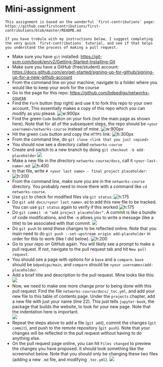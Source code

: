 # Mini-assignment 
```{note}
This assignment is based on the wonderful `first-contributions` page: https://github.com/firstcontributions/first-contributions/blob/master/README.md

If you have trobule with my instructions below, I suggest completing the very quick `first-contributions` tutorial, and see if that helps you understand the process of making a pull request.
```
- Make sure you have `git` installed: https://git-scm.com/book/en/v2/Getting-Started-Installing-Git
- Make sure you have a GitHub (free/student) account: https://docs.github.com/en/get-started/signing-up-for-github/signing-up-for-a-new-github-account
- From the command line on your machine, navigate to a folder where you would like to keep your work for the course
- Go to the page for this repo: https://github.com/bdpedigo/networks-course
- Find the `Fork` button (top right) and use it to fork this repo to your own account. This essentially makes a copy of this repo which you can modify as you please. 
  ![w:900px](./images/mini-assignment/git-page.png)
- Find the green `Code` button on your fork (not the main page as shown here). Note that for all of the subsequent steps, the repo should be `<your username>/networks-course` instead of mine.
  ![w:900px](./images/mini-assignment/git-page.png)
- Hit the green `Code` button and copy the `HTTPS` link: 
  ![h:300px](./images/mini-assignment/git-clone.png)
- From the command line, do `git clone <link that you just copied>`
- You should now see a directory called `networks-course`
- Create and switch to a new branch by doing `git checkout -b add-placeholder`
  ![](./images/mini-assignment/git-checkout.png)
- Make a new file in the directory `networks-course/docs`, call it `<your-last-name>.md`:
  ![h:400](./images/mini-assignment/nav-example-name-markdown.png)
- In that file, write `# <your last name> - final project placeholder`:
  ![h:200](./images/mini-assignment/name-example-markdown.png)
- From the command line, make sure you are in the `networks-course` directory. You probably need to move there with a command like `cd networks-course`. 
- Use `git` to check for modified files via `git status`: 
  ![h:175](./images/mini-assignment/git-status.png) 
- Do `git add docs/<your last name>.md` to add this new file to be tracked. You can use `git status` again to verify if this worked
  ![h:175](./images/mini-assignment/git-add.png) 
- Do `git commit -m "add project placeholder"`. A commit is like a bundle of code modifications, and the `-m` allows you to write a message (like a title) to be associated with that commit.
  ![](./images/mini-assignment/git-commit.png)
- Do `git push` to send these changes to be reflected online. Note that you main need to do `git push --set-upstream origin add-placeholder` in order for this to work (like I did below). 
  ![h:200](./images/mini-assignment/git-push-branch.png)
- Go to your repo on GitHub again. You will likely see a prompt to make a pull request. If not, navigate to the pull request tab and hit `New pull request`.
- You should see a page with options for a `base` and a `compare`. `base` should be `bdpedigo/main`, and `compare` should be `<your username>/add-placeholder`. 
- Add a brief title and description to the pull request. Mine looks like this: 
  ![](./images/mini-assignment/pr.png)
- Now, we need to make one more change prior to being done with this pull request. Find the file `networks-course/docs/_toc.yml`, and add your new file to this table of contents page. Under the `projects` chapter, add a new file with just your name (line 22). This just tells `jupyter-book`, the package that builds the website, to look for your new page. Note that the indentation here is important.    
  ![](./images/mini-assignment/toc-modify.png)
- Repeat the steps above to add a file (`git add`), commit the changes (`git commit`), and push to the remote repository (`git push`). Note that your changes will be reflected in the pull request without having to do anything else.
- On the pull request page online, you can hit `Files changed` to preview the changes you have proposed. It should look something like the screenshot below. Note that you should only be changing these two files (adding a new `.md` file, and modifying `_toc.yml`).
  ![](./images/mini-assignment/pr-modified.png)